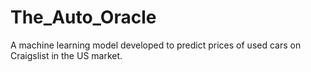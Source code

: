 # The_Auto_Oracle
A machine learning model developed to predict prices of used cars on Craigslist in the US market.
